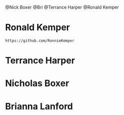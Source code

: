 @Nick Boxer @Bri @Terrance Harper @Ronald Kemper

# Ronald Kemper
    https://github.com/RonnieKemper
    
# Terrance Harper
# Nicholas Boxer
# Brianna Lanford